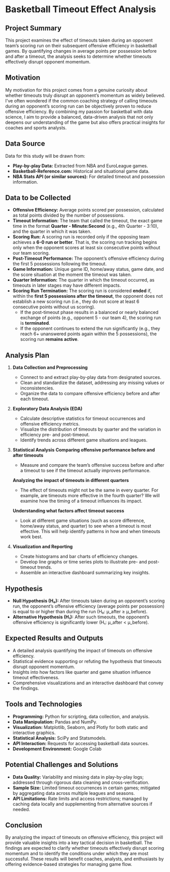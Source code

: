 # Basketball Timeout Effect Analysis

## Project Summary
This project examines the effect of timeouts taken during an opponent team’s scoring run on their subsequent offensive efficiency in basketball games. By quantifying changes in average points per possession before and after a timeout, the analysis seeks to determine whether timeouts effectively disrupt opponent momentum.  

## Motivation
My motivation for this project comes from a genuine curiosity about whether timeouts truly disrupt an opponent’s momentum as widely believed. I've often wondered if the common coaching strategy of calling timeouts during an opponent’s scoring run can be objectively proven to reduce offensive efficiency. By combining my passion for basketball with data science, I aim to provide a balanced, data-driven analysis that not only deepens our understanding of the game but also offers practical insights for coaches and sports analysts.

## Data Source
Data for this study will be drawn from:
- **Play-by-play Data:** Extracted from NBA and EuroLeague games.
- **Basketball-Reference.com:** Historical and situational game data.
- **NBA Stats API (or similar sources):** For detailed timeout and possession information.

## Data to be Collected
- **Offensive Efficiency:** Average points scored per possession, calculated as total points divided by the number of possessions.  
- **Timeout Information:** The team that called the timeout, the exact game time in the format **Quarter - Minute:Second** (e.g., 4th Quarter - 3:10), and the quarter in which it was taken.  
- **Scoring Run:** A scoring run is recorded only if the opposing team achieves a **6-0 run or better**. That is, the scoring run tracking begins only when the opponent scores at least six consecutive points without our team scoring.  
- **Post-Timeout Performance:** The opponent’s offensive efficiency during the first 5 possessions following the timeout.  
- **Game Information:** Unique game ID, home/away status, game date, and the score situation at the moment the timeout was taken.  
- **Quarter Information:** The quarter in which the timeout occurred, as timeouts in later stages may have different impacts.  
- **Scoring Run Termination:** The scoring run is considered **ended** if, within the **first 5 possessions after the timeout**, the opponent does not establish a new scoring run (i.e., they do not score at least 6 consecutive points without us scoring).  
  - If the post-timeout phase results in a balanced or nearly balanced exchange of points (e.g., opponent 5 - our team 4), the scoring run is **terminated**.  
  - If the opponent continues to extend the run significantly (e.g., they reach 6+ unanswered points again within the 5 possessions), the scoring run **remains active**.  

## Analysis Plan
1. **Data Collection and Preprocessing**
   - Connect to and extract play-by-play data from designated sources.
   - Clean and standardize the dataset, addressing any missing values or inconsistencies.
   - Organize the data to compare offensive efficiency before and after each timeout.

2. **Exploratory Data Analysis (EDA)**
   - Calculate descriptive statistics for timeout occurrences and offensive efficiency metrics.
   - Visualize the distribution of timeouts by quarter and the variation in efficiency pre- and post-timeout.
   - Identify trends across different game situations and leagues.

3. **Statistical Analysis**
   **Comparing offensive performance before and after timeouts**  
    - Measure and compare the team’s offensive success before and after a timeout to see if the timeout actually improves performance.
       
    **Analyzing the impact of timeouts in different quarters**  
     - The effect of timeouts might not be the same in every quarter. For example, are timeouts more effective in the fourth quarter? We will examine how the timing of a timeout influences its impact.  
    
     **Understanding what factors affect timeout success**  
      - Look at different game situations (such as score difference, home/away status, and quarter) to see when a timeout is most effective. This will help identify patterns in how and when timeouts work best.  

4. **Visualization and Reporting**
   - Create histograms and bar charts of efficiency changes.
   - Develop line graphs or time series plots to illustrate pre- and post-timeout trends.
   - Assemble an interactive dashboard summarizing key insights.

## Hypothesis
- **Null Hypothesis (H₀):** After timeouts taken during an opponent’s scoring run, the opponent’s offensive efficiency (average points per possession) is equal to or higher than during the run (H₀: μ_after ≥ μ_before).  
- **Alternative Hypothesis (H₁):** After such timeouts, the opponent’s offensive efficiency is significantly lower (H₁: μ_after < μ_before).

## Expected Results and Outputs
- A detailed analysis quantifying the impact of timeouts on offensive efficiency.
- Statistical evidence supporting or refuting the hypothesis that timeouts disrupt opponent momentum.
- Insights into how factors like quarter and game situation influence timeout effectiveness.
- Comprehensive visualizations and an interactive dashboard that convey the findings.

## Tools and Technologies
- **Programming:** Python for scripting, data collection, and analysis.
- **Data Manipulation:** Pandas and NumPy.
- **Visualization:** Matplotlib, Seaborn, and Plotly for both static and interactive graphics.
- **Statistical Analysis:** SciPy and Statsmodels.
- **API Interaction:** Requests for accessing basketball data sources.
- **Development Environment:** Google Colab

## Potential Challenges and Solutions
- **Data Quality:** Variability and missing data in play-by-play logs; addressed through rigorous data cleaning and cross-verification.
- **Sample Size:** Limited timeout occurrences in certain games; mitigated by aggregating data across multiple leagues and seasons.
- **API Limitations:** Rate limits and access restrictions; managed by caching data locally and supplementing from alternative sources if needed.

## Conclusion
By analyzing the impact of timeouts on offensive efficiency, this project will provide valuable insights into a key tactical decision in basketball. The findings are expected to clarify whether timeouts effectively disrupt scoring momentum and to identify the conditions under which they are most successful. These results will benefit coaches, analysts, and enthusiasts by offering evidence-based strategies for managing game flow.
